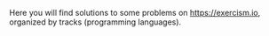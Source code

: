 Here you will find solutions to some problems on https://exercism.io, organized by tracks (programming languages).